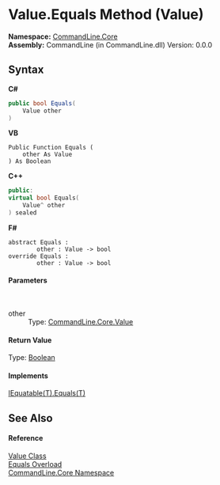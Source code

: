 # Value.Equals Method (Value)
 

**Namespace:**&nbsp;<a href="N_CommandLine_Core">CommandLine.Core</a><br />**Assembly:**&nbsp;CommandLine (in CommandLine.dll) Version: 0.0.0

## Syntax

**C#**<br />
``` C#
public bool Equals(
	Value other
)
```

**VB**<br />
``` VB
Public Function Equals ( 
	other As Value
) As Boolean
```

**C++**<br />
``` C++
public:
virtual bool Equals(
	Value^ other
) sealed
```

**F#**<br />
``` F#
abstract Equals : 
        other : Value -> bool 
override Equals : 
        other : Value -> bool 
```


#### Parameters
&nbsp;<dl><dt>other</dt><dd>Type: <a href="T_CommandLine_Core_Value">CommandLine.Core.Value</a><br /></dd></dl>

#### Return Value
Type: <a href="https://docs.microsoft.com/dotnet/api/system.boolean" target="_blank">Boolean</a>

#### Implements
<a href="https://docs.microsoft.com/dotnet/api/system.iequatable-1.equals#System_IEquatable_1_Equals__0_" target="_blank">IEquatable(T).Equals(T)</a><br />

## See Also


#### Reference
<a href="T_CommandLine_Core_Value">Value Class</a><br /><a href="Overload_CommandLine_Core_Value_Equals">Equals Overload</a><br /><a href="N_CommandLine_Core">CommandLine.Core Namespace</a><br />